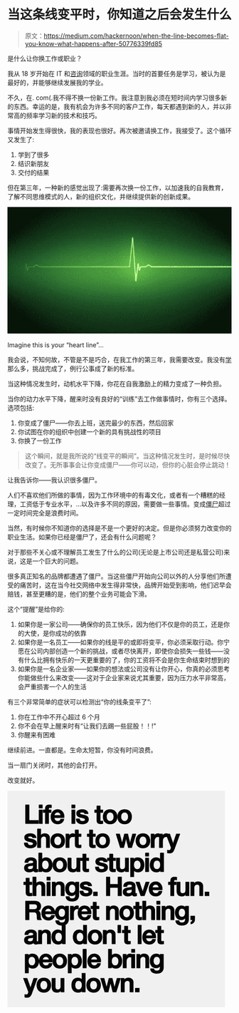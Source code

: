 # 当这条线变平时，你知道之后会发生什么

> 原文：<https://medium.com/hackernoon/when-the-line-becomes-flat-you-know-what-happens-after-50776339fd85>

是什么让你换工作或职业？

我从 18 岁开始在 IT 和[咨询](https://hackernoon.com/tagged/consulting)领域的职业生涯。当时的首要任务是学习，被认为是最好的，并能够继续发展我的学业。

不久，在. com(.我不得不换一份新工作。我注意到我必须在短时间内学习很多新的东西。幸运的是，我有机会为许多不同的客户工作，每天都遇到新的人，并以非常高的频率学习新的技术和技巧。

事情开始发生得很快，我的表现也很好。再次被邀请换工作，我接受了。这个循环又发生了:

1.  学到了很多
2.  结识新朋友
3.  交付的结果

但在第三年，一种新的感觉出现了:需要再次换一份工作，以加速我的自我教育，了解不同思维模式的人，新的组织文化，并继续提供新的创新成果。

![](img/bffd0fa0e621556635df54e12e402c2f.png)

Imagine this is your “heart line”…

我会说，不知何故，不管是不是巧合，在我工作的第三年，我需要改变。我没有[学](https://hackernoon.com/tagged/learning)那么多，挑战完成了，例行公事成了新的标准。

当这种情况发生时，动机水平下降，你花在自我激励上的精力变成了一种负担。

当你的动力水平下降，醒来时没有良好的“训练”去工作做事情时，你有三个选择。选项包括:

1.  你变成了僵尸——你去上班，送完最少的东西，然后回家
2.  你试图在你的组织中创建一个新的具有挑战性的项目
3.  你换了一份工作

> 这个瞬间，就是我所说的“线变平的瞬间”。当这种情况发生时，是时候尽快改变了。无所事事会让你变成僵尸——你可以动，但你的心脏会停止跳动！

让我告诉你——我认识很多僵尸。

人们不喜欢他们所做的事情，因为工作环境中的有毒文化，或者有一个糟糕的经理，工资低于专业水平，…以及许多不同的原因，需要做一些事情。变成[僵尸](https://hackernoon.com/tagged/zombie)超过一定时间完全是浪费时间。

当然，有时候你不知道你的选择是不是一个更好的决定。但是你必须努力改变你的职业生活。如果你已经是僵尸了，还会有什么问题呢？

对于那些不关心或不理解员工发生了什么的公司(无论是上市公司还是私营公司)来说，这是一个巨大的问题。

很多真正知名的品牌都遭遇了僵尸。当这些僵尸开始向公司以外的人分享他们所遭受的痛苦时，这在当今社交网络中发生得非常快，品牌开始受到影响，他们迟早会赔钱，甚至更糟的是，他们的整个业务可能会下滑。

这个“提醒”是给你的:

1.  如果你是一家公司——确保你的员工快乐，因为他们不仅是你的员工，还是你的大使，是你成功的依靠
2.  如果你是一名员工——如果你的线是平的或即将变平，你必须采取行动。你宁愿在公司内部创造一个新的挑战，或者尽快离开，即使你会损失一些钱——没有什么比拥有快乐的一天更重要的了，你的工资将不会是你生命结束时想到的
3.  如果你是一名企业家——如果你的想法或公司没有让你开心，你真的必须思考你能做些什么来改变——这对于企业家来说尤其重要，因为压力水平非常高，会严重损害一个人的生活

有三个非常简单的症状可以检测出“你的线条变平了”:

1.  你在工作中不开心超过 6 个月
2.  你不会在早上醒来时有“让我们去踢一些屁股！！!"
3.  你醒来有困难

继续前进。一直都是。生命太短暂，你没有时间浪费。

当一扇门关闭时，其他的会打开。

改变就好。

![](img/990b05db4250e5ed22f2a8dca441d9f8.png)